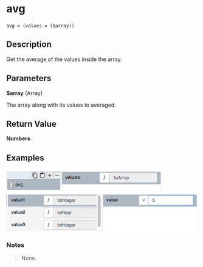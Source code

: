 # avg

	avg > (values = ($array))

## Description

Get the average of the values inside the array.

## Parameters

**$array** (Array)

The array along with its values to averaged.

## Return Value

**Numbers**

## Examples

![](avg1.png?raw=true)
![](avg2.png?raw=true)

### Notes
> None.

